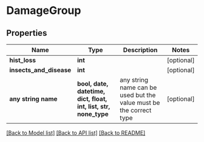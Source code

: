 # DamageGroup


## Properties
Name | Type | Description | Notes
------------ | ------------- | ------------- | -------------
**hist_loss** | **int** |  | [optional] 
**insects_and_disease** | **int** |  | [optional] 
**any string name** | **bool, date, datetime, dict, float, int, list, str, none_type** | any string name can be used but the value must be the correct type | [optional]

[[Back to Model list]](../README.md#documentation-for-models) [[Back to API list]](../README.md#documentation-for-api-endpoints) [[Back to README]](../README.md)


